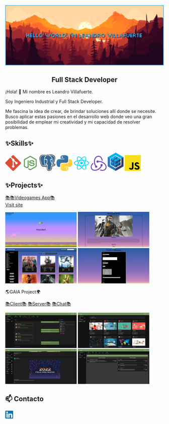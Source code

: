 <img src="./img/LeandroBackground.png">

<h2 align="center">
 Full Stack Developer 
</h2>

<p>
¡Hola! 👋 Mi nombre es Leandro Villafuerte.

Soy Ingeniero Industrial y Full Stack Developer.

Me fascina la idea de crear, de brindar soluciones allí donde se necesite. Busco aplicar estas pasiones en el desarrollo web donde veo una gran posibilidad de emplear mi creatividad y mi capacidad de resolver problemas.
</p>

## ✨Skills✨
<p>
<img width="10%" src="./img/logos/Git.png">
<img width="10%" src="./img/logos/NodeJs.png">
<img width="10%" src="./img/logos/postgreSQL.png">
<img width="10%" src="./img/logos/python.png">
<img width="10%" src="./img/logos/React.png">
<img width="10%" src="./img/logos/Redux.png">
<img width="10%" src="./img/logos/sequelize.png">
<img width="10%" src="./img/logos/javascript.png">
</p>

## ✨Projects✨
<a href="https://github.com/LeandroVillafuerte/videogames-project">📚📚Videogames App📚</a>
<br/>
<a href="https://www.linkedin.com/in/leandrovillafuerte/">Visit site</a>

<p>
<img width="45%" src="./img/videogames/landing_page.PNG">
<img width="45%" src="./img/videogames/game_detail.PNG">
<img width="45%" src="./img/videogames/home.PNG">
<img width="45%" src="./img/videogames/add_form.PNG">
</p>

<span>🌎GAIA Project🌍</span>
<p>
<a href="https://github.com/JRS-Developer/pf-client">📚Client📚</a>
<a href="https://github.com/JRS-Developer/pf-server">📚Server📚</a>
<a href="https://github.com/JRS-Developer/pf-chat">📚Chat📚</a>
</p>

<p>
<img width="45%" src="./img/GAIA/Chat.PNG">
<img width="45%" src="./img/GAIA/Classroom.PNG">
<img width="45%" src="./img/GAIA/Publicaciones.PNG">
<img width="45%" src="./img/GAIA/Tareas.PNG">
</p>


## 📫 Contacto
<a href="https://www.linkedin.com/in/leandrovillafuerte/">
<img width="5%" src="./img/linkedin.png">
</a>

